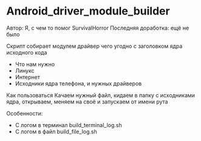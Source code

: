 # Android_driver_module_builder
Автор: Я, с чем то помог SurvivalHorror
Последняя доработка: ещё не было


Скрипт собирает модулем драйвер чего угодно с заголовком ядра исходного кода 


+ Что нам нужно
+ Линукс
+ Интернет
+ Исходники ядра телефона, и нужных драйверов

 
 
 
Как пользоваться
Качаем нужный файл, кидаем в папку с исходниками ядра, открываем, меняем на своё и запускаем от имени рута




Особенности:

+ С логом в терминал build_terminal_log.sh
+ С логом в файл build_file_log.sh
